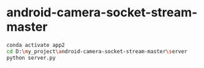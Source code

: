 # android-camera-socket-stream-master


```bash
conda activate app2
cd D:\my_project\android-camera-socket-stream-master\server
python server.py
